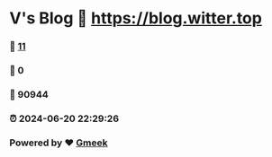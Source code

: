 # V's Blog :link: https://blog.witter.top 
### :page_facing_up: [11](https://blog.witter.top/tag.html) 
### :speech_balloon: 0 
### :hibiscus: 90944 
### :alarm_clock: 2024-06-20 22:29:26 
### Powered by :heart: [Gmeek](https://github.com/Meekdai/Gmeek)
